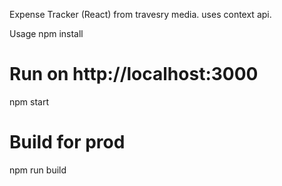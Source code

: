 Expense Tracker (React)
from travesry media. uses context api.

Usage
npm install

# Run on http://localhost:3000
npm start

# Build for prod
npm run build